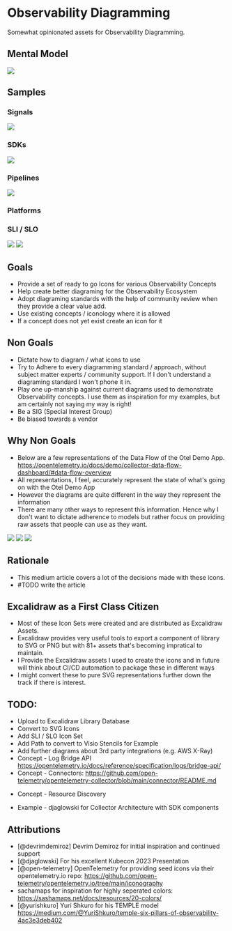 # Observability Diagramming

Somewhat opinionated assets for Observability Diagramming. 

## Mental Model

<img src="./assets/ENDtoEND.png">

## Samples

### Signals

<img src="./assets/TEMPLE.png">

### SDKs

<img src="./assets/otel_sdk_dark.png">

### Pipelines

<img src="./assets/OTEL_COLLECTOR.png">

### Platforms

### SLI / SLO

<img src="./assets/SLI.png">
<img src="./assets/SLO.png">

## Goals

* Provide a set of ready to go Icons for various Observability Concepts
* Help create better diagraming for the Observability Ecosystem
* Adopt diagraming standards with the help of community review when they provide a clear value add.
* Use existing concepts / iconology where it is allowed
* If a concept does not yet exist create an icon for it

## Non Goals

* Dictate how to diagram / what icons to use
* Try to Adhere to every diagramming standard / approach, without subject matter experts / community support. If I don't understand a diagraming standard I won't phone it in. 
* Play one up-manship against current diagrams used to demonstrate Observability concepts. I use them as inspiration for my examples, but am certainly not saying my way is right!
* Be a SIG (Special Interest Group)
* Be biased towards a vendor

## Why Non Goals

* Below are a few representations of the Data Flow of the Otel Demo App. https://opentelemetry.io/docs/demo/collector-data-flow-dashboard/#data-flow-overview 
* All representations, I feel, accurately represent the state of what's going on with the Otel Demo App
* However the diagrams are quite different in the way they represent the information
* There are many other ways to represent this information. Hence why I don't want to dictate adherence to models but rather focus on providing raw assets that people can use as they want. 

<img src="./assets/Option1.png">
<img src="./assets/Option2.png">
<img src="./assets/option3.png">

## Rationale

* This medium article covers a lot of the decisions made with these icons. 
* #TODO write the article

## Excalidraw as a First Class Citizen

* Most of these Icon Sets were created and are distributed as Excalidraw Assets. 
* Excalidraw provides very useful tools to export a component of library to SVG or PNG but with 81+ assets that's becoming impratical to maintain. 
* I Provide the Excalidraw assets I used to create the icons and in future will think about CI/CD automation to package these in different ways
* I might convert these to pure SVG representations further down the track if there is interest. 

## TODO:

* Upload to Excalidraw Library Database
* Convert to SVG Icons
* Add SLI / SLO Icon Set
* Add Path to convert to Visio Stencils for Example
* Add further diagrams about 3rd party integrations (e.g. AWS X-Ray)
* Concept - Log Bridge API https://opentelemetry.io/docs/reference/specification/logs/bridge-api/
* Concept - Connectors: https://github.com/open-telemetry/opentelemetry-collector/blob/main/connector/README.md
- Concept - Resource Discovery
* Example - djaglowski for Collector Architecture with SDK components

## Attributions 

* [@devrimdemiroz] Devrim Demiroz for initial inspiration and continued support
* [@djaglowski] For his excellent Kubecon 2023 Presentation
* [@open-telemetry] OpenTelemetry for providing seed icons via their opentelemetry.io repo: https://github.com/open-telemetry/opentelemetry.io/tree/main/iconography
* sachamaps for inspiration for highly seperated colors: https://sashamaps.net/docs/resources/20-colors/
* [@yurishkuro] Yuri Shkuro for his TEMPLE model https://medium.com/@YuriShkuro/temple-six-pillars-of-observability-4ac3e3deb402



